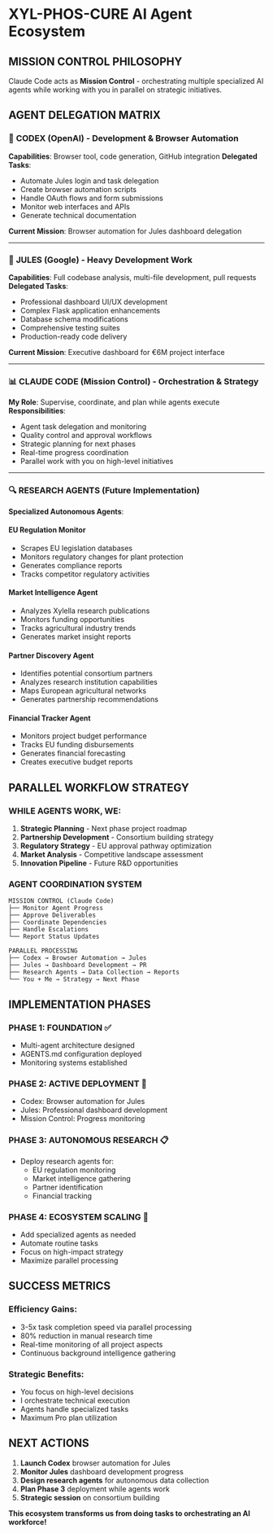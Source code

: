 # XYL-PHOS-CURE AI Agent Ecosystem

## MISSION CONTROL PHILOSOPHY
Claude Code acts as **Mission Control** - orchestrating multiple specialized AI agents while working with you in parallel on strategic initiatives.

## AGENT DELEGATION MATRIX

### 🤖 **CODEX (OpenAI)** - Development & Browser Automation
**Capabilities**: Browser tool, code generation, GitHub integration
**Delegated Tasks**:
- Automate Jules login and task delegation
- Create browser automation scripts
- Handle OAuth flows and form submissions
- Monitor web interfaces and APIs
- Generate technical documentation

**Current Mission**: Browser automation for Jules dashboard delegation

---

### 🔬 **JULES (Google)** - Heavy Development Work  
**Capabilities**: Full codebase analysis, multi-file development, pull requests
**Delegated Tasks**:
- Professional dashboard UI/UX development
- Complex Flask application enhancements
- Database schema modifications
- Comprehensive testing suites
- Production-ready code delivery

**Current Mission**: Executive dashboard for €6M project interface

---

### 📊 **CLAUDE CODE (Mission Control)** - Orchestration & Strategy
**My Role**: Supervise, coordinate, and plan while agents execute
**Responsibilities**:
- Agent task delegation and monitoring
- Quality control and approval workflows  
- Strategic planning for next phases
- Real-time progress coordination
- Parallel work with you on high-level initiatives

---

### 🔍 **RESEARCH AGENTS** (Future Implementation)
**Specialized Autonomous Agents**:

#### **EU Regulation Monitor**
- Scrapes EU legislation databases
- Monitors regulatory changes for plant protection
- Generates compliance reports
- Tracks competitor regulatory activities

#### **Market Intelligence Agent**  
- Analyzes Xylella research publications
- Monitors funding opportunities
- Tracks agricultural industry trends
- Generates market insight reports

#### **Partner Discovery Agent**
- Identifies potential consortium partners
- Analyzes research institution capabilities  
- Maps European agricultural networks
- Generates partnership recommendations

#### **Financial Tracker Agent**
- Monitors project budget performance
- Tracks EU funding disbursements
- Generates financial forecasting
- Creates executive budget reports

## PARALLEL WORKFLOW STRATEGY

### **WHILE AGENTS WORK, WE:**
1. **Strategic Planning** - Next phase project roadmap
2. **Partnership Development** - Consortium building strategy  
3. **Regulatory Strategy** - EU approval pathway optimization
4. **Market Analysis** - Competitive landscape assessment
5. **Innovation Pipeline** - Future R&D opportunities

### **AGENT COORDINATION SYSTEM**
```
MISSION CONTROL (Claude Code)
├── Monitor Agent Progress
├── Approve Deliverables
├── Coordinate Dependencies
├── Handle Escalations
└── Report Status Updates

PARALLEL PROCESSING
├── Codex → Browser Automation → Jules
├── Jules → Dashboard Development → PR
├── Research Agents → Data Collection → Reports
└── You + Me → Strategy → Next Phase
```

## IMPLEMENTATION PHASES

### **PHASE 1: FOUNDATION** ✅
- Multi-agent architecture designed
- AGENTS.md configuration deployed
- Monitoring systems established

### **PHASE 2: ACTIVE DEPLOYMENT** 🔄
- Codex: Browser automation for Jules
- Jules: Professional dashboard development
- Mission Control: Progress monitoring

### **PHASE 3: AUTONOMOUS RESEARCH** 📋
- Deploy research agents for:
  - EU regulation monitoring
  - Market intelligence gathering
  - Partner identification
  - Financial tracking

### **PHASE 4: ECOSYSTEM SCALING** 🚀  
- Add specialized agents as needed
- Automate routine tasks
- Focus on high-impact strategy
- Maximize parallel processing

## SUCCESS METRICS

### **Efficiency Gains**:
- 3-5x task completion speed via parallel processing
- 80% reduction in manual research time
- Real-time monitoring of all project aspects
- Continuous background intelligence gathering

### **Strategic Benefits**:
- You focus on high-level decisions
- I orchestrate technical execution
- Agents handle specialized tasks
- Maximum Pro plan utilization

## NEXT ACTIONS

1. **Launch Codex** browser automation for Jules
2. **Monitor Jules** dashboard development progress
3. **Design research agents** for autonomous data collection
4. **Plan Phase 3** deployment while agents work
5. **Strategic session** on consortium building

**This ecosystem transforms us from doing tasks to orchestrating an AI workforce!**